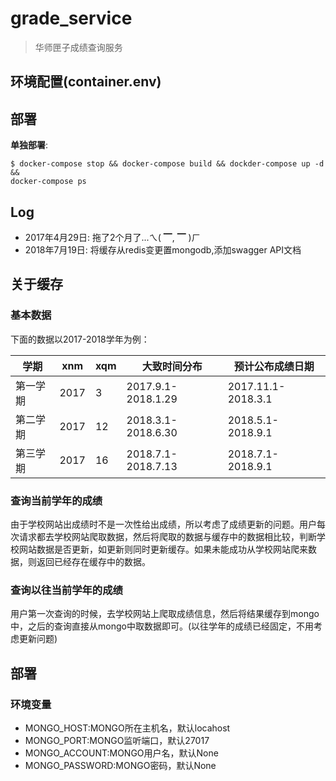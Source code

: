 # grade_service

> 华师匣子成绩查询服务

## 环境配置(container.env)

## 部署

**单独部署**:

```shell
$ docker-compose stop && docker-compose build && dockder-compose up -d &&
docker-compose ps
```

## Log

+ 2017年4月29日: 拖了2个月了...ㄟ( ▔, ▔ )ㄏ
+ 2018年7月19日: 将缓存从redis变更置mongodb,添加swagger API文档

## 关于缓存
### 基本数据
下面的数据以2017-2018学年为例：

|    学期    | xnm | xqm |        大致时间分布　| 预计公布成绩日期 |
| --------- | --- | --- | ------------------ | ---------------- |
| 第一学期 | 2017  | 3   | 2017.9.1-2018.1.29 |2017.11.1-2018.3.1 |
| 第二学期 | 2017  | 12  | 2018.3.1-2018.6.30 |2018.5.1-2018.9.1 |
| 第三学期 | 2017  | 16  | 2018.7.1-2018.7.13 |2018.7.1-2018.9.1 |

### 查询当前学年的成绩
由于学校网站出成绩时不是一次性给出成绩，所以考虑了成绩更新的问题。用户每次请求都去学校网站爬取数据，然后将爬取的数据与缓存中的数据相比较，判断学校网站数据是否更新，如更新则同时更新缓存。如果未能成功从学校网站爬来数据，则返回已经存在缓存中的数据。


### 查询以往当前学年的成绩
用户第一次查询的时候，去学校网站上爬取成绩信息，然后将结果缓存到mongo中，之后的查询直接从mongo中取数据即可。(以往学年的成绩已经固定，不用考虑更新问题)

## 部署
### 环境变量
+ MONGO_HOST:MONGO所在主机名，默认locahost
+ MONGO_PORT:MONGO监听端口，默认27017
+ MONGO_ACCOUNT:MONGO用户名，默认None
+ MONGO_PASSWORD:MONGO密码，默认None